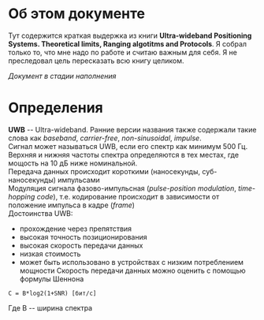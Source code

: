 # Об этом документе
Тут содержится краткая выдержка из книги __Ultra-wideband Positioning Systems. Theoretical limits, Ranging algotitms and Protocols__. Я собрал только то, что мне надо по работе и считаю важным для себя. Я не преследовал цель пересказать всю книгу целиком.

_Документ в стадии наполнения_

# Определения
__UWB__ -- Ultra-wideband. Ранние версии названия также содержали такие слова как _baseband_, _carrier-free_, _non-sinusoidal_, _impulse_.<br>
Сигнал может называться UWB, если его спектр как минимум 500 Гц.<br>
Верхняя и нижняя частоты спектра определяются в тех местах, где мощость на 10 дБ ниже номинальной.<br>
Передача данных происходит короткими (наносекунды, суб-наносекунды) импульсами<br>
Модуляция сигнала фазово-импульсная (_pulse-position modulation_, _time-hopping code_), т.е. кодирование происходит в зависимости от положение импульса в кадре (_frame_)<br>
Достоинства UWB:
- прохождение через препятствия
- высокая точность позиционирования
- высокая скорость передачи данных
- низкая стоимость
- может быть использовано в устройствах с низким потреблением мощности
Скорость передачи данных можно оценить с помощью формулы Шеннона
```
C = B*log2(1+SNR) [бит/с]
```
Где B -- ширина спектра
